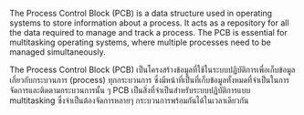The Process Control Block (PCB) is a data structure used in operating systems to store information about a process. It acts as a repository for all the data required to manage and track a process. The PCB is essential for multitasking operating systems, where multiple processes need to be managed simultaneously.

The Process Control Block (PCB) เป็นโครงสร้างข้อมูลที่ใช้ในระบบปฏิบัติการเพื่อเก็บข้อมูลเกี่ยวกับกระบวนการ (process) ทุกกระบวนการ ซึ่งมีหน้าที่เป็นที่เก็บข้อมูลทั้งหมดที่จำเป็นในการจัดการและติดตามกระบวนการนั้น ๆ PCB เป็นสิ่งที่จำเป็นสำหรับระบบปฏิบัติการแบบ multitasking ซึ่งจำเป็นต้องจัดการหลายๆ กระบวนการพร้อมกันได้ในเวลาเดียวกัน
